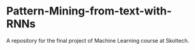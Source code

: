 # Pattern-Mining-from-text-with-RNNs
A repository for the final project of Machine Learning course at Skoltech.
